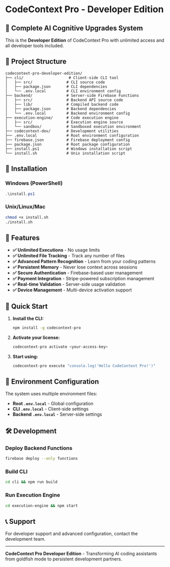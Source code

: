 # CodeContext Pro - Developer Edition

## 🚀 Complete AI Cognitive Upgrades System

This is the **Developer Edition** of CodeContext Pro with unlimited access and all developer tools included.

## 📁 Project Structure

```
codecontext-pro-developer-edition/
├── cli/                    # Client-side CLI tool
│   ├── src/               # CLI source code
│   ├── package.json       # CLI dependencies
│   └── .env.local         # CLI environment config
├── backend/               # Server-side Firebase Functions
│   ├── src/               # Backend API source code
│   ├── lib/               # Compiled backend code
│   ├── package.json       # Backend dependencies
│   └── .env.local         # Backend environment config
├── execution-engine/      # Code execution engine
│   ├── src/               # Execution engine source
│   └── sandbox/           # Sandboxed execution environment
├── codecontext-dev/       # Development utilities
├── .env.local             # Root environment configuration
├── firebase.json          # Firebase deployment config
├── package.json           # Root package configuration
├── install.ps1            # Windows installation script
└── install.sh             # Unix installation script
```

## 🔧 Installation

### Windows (PowerShell)
```powershell
.\install.ps1
```

### Unix/Linux/Mac
```bash
chmod +x install.sh
./install.sh
```

## 🎯 Features

- **✅ Unlimited Executions** - No usage limits
- **✅ Unlimited File Tracking** - Track any number of files
- **✅ Advanced Pattern Recognition** - Learn from your coding patterns
- **✅ Persistent Memory** - Never lose context across sessions
- **✅ Secure Authentication** - Firebase-based user management
- **✅ Payment Integration** - Stripe-powered subscription management
- **✅ Real-time Validation** - Server-side usage validation
- **✅ Device Management** - Multi-device activation support

## 🚀 Quick Start

1. **Install the CLI:**
   ```bash
   npm install -g codecontext-pro
   ```

2. **Activate your license:**
   ```bash
   codecontext-pro activate <your-access-key>
   ```

3. **Start using:**
   ```bash
   codecontext-pro execute "console.log('Hello CodeContext Pro!')"
   ```

## 🔐 Environment Configuration

The system uses multiple environment files:
- **Root `.env.local`** - Global configuration
- **CLI `.env.local`** - Client-side settings
- **Backend `.env.local`** - Server-side settings

## 🛠️ Development

### Deploy Backend Functions
```bash
firebase deploy --only functions
```

### Build CLI
```bash
cd cli && npm run build
```

### Run Execution Engine
```bash
cd execution-engine && npm start
```

## 📞 Support

For developer support and advanced configuration, contact the development team.

---

**CodeContext Pro Developer Edition** - Transforming AI coding assistants from goldfish mode to persistent development partners.
